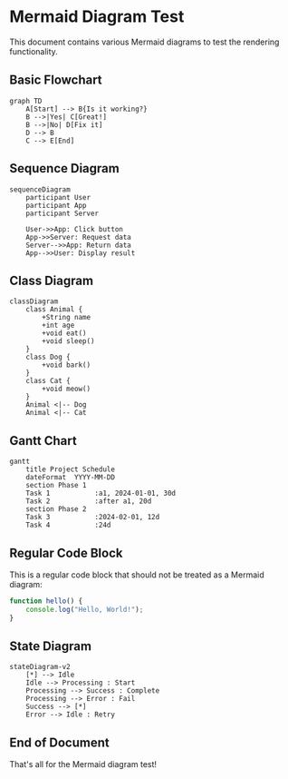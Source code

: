 # Mermaid Diagram Test

This document contains various Mermaid diagrams to test the rendering functionality.

## Basic Flowchart

```mermaid
graph TD
    A[Start] --> B{Is it working?}
    B -->|Yes| C[Great!]
    B -->|No| D[Fix it]
    D --> B
    C --> E[End]
```

## Sequence Diagram

```mermaid
sequenceDiagram
    participant User
    participant App
    participant Server
    
    User->>App: Click button
    App->>Server: Request data
    Server-->>App: Return data
    App-->>User: Display result
```

## Class Diagram

```mermaid
classDiagram
    class Animal {
        +String name
        +int age
        +void eat()
        +void sleep()
    }
    class Dog {
        +void bark()
    }
    class Cat {
        +void meow()
    }
    Animal <|-- Dog
    Animal <|-- Cat
```

## Gantt Chart

```mermaid
gantt
    title Project Schedule
    dateFormat  YYYY-MM-DD
    section Phase 1
    Task 1           :a1, 2024-01-01, 30d
    Task 2           :after a1, 20d
    section Phase 2
    Task 3           :2024-02-01, 12d
    Task 4           :24d
```

## Regular Code Block

This is a regular code block that should not be treated as a Mermaid diagram:

```javascript
function hello() {
    console.log("Hello, World!");
}
```

## State Diagram

```mermaid
stateDiagram-v2
    [*] --> Idle
    Idle --> Processing : Start
    Processing --> Success : Complete
    Processing --> Error : Fail
    Success --> [*]
    Error --> Idle : Retry
```

## End of Document

That's all for the Mermaid diagram test!